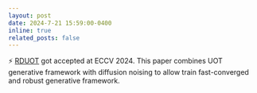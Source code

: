 ```yaml
---
layout: post
date: 2024-7-21 15:59:00-0400
inline: true
related_posts: false
---
```


:zap: [RDUOT](https://arxiv.org/abs/2311.17101) got accepted at ECCV 2024. This paper combines UOT generative framework with diffusion noising to allow train fast-converged and robust generative framework.